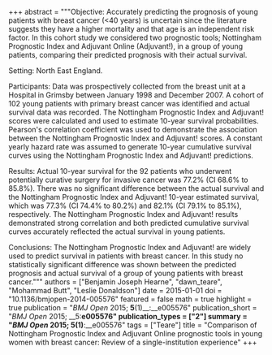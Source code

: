 +++
abstract = """Objective: Accurately predicting the prognosis of young patients with breast cancer (<40 years) is uncertain since the literature suggests they have a higher mortality and that age is an independent risk factor. In this cohort study we considered two prognostic tools; Nottingham Prognostic Index and Adjuvant Online (Adjuvant!), in a group of young patients, comparing their predicted prognosis with their actual survival.

Setting: North East England.

Participants: Data was prospectively collected from the breast unit at a Hospital in Grimsby between January 1998 and December 2007. A cohort of 102 young patients with primary breast cancer was identified and actual survival data was recorded. The Nottingham Prognostic Index and Adjuvant! scores were calculated and used to estimate 10-year survival probabilities. Pearson's correlation coefficient was used to demonstrate the association between the Nottingham Prognostic Index and Adjuvant! scores. A constant yearly hazard rate was assumed to generate 10-year cumulative survival curves using the Nottingham Prognostic Index and Adjuvant! predictions.

Results: Actual 10-year survival for the 92 patients who underwent potentially curative surgery for invasive cancer was 77.2% (CI 68.6% to 85.8%). There was no significant difference between the actual survival and the Nottingham Prognostic Index and Adjuvant! 10-year estimated survival, which was 77.3% (CI 74.4% to 80.2%) and 82.1% (CI 79.1% to 85.1%), respectively. The Nottingham Prognostic Index and Adjuvant! results demonstrated strong correlation and both predicted cumulative survival curves accurately reflected the actual survival in young patients.

Conclusions: The Nottingham Prognostic Index and Adjuvant! are widely used to predict survival in patients with breast cancer. In this study no statistically significant difference was shown between the predicted prognosis and actual survival of a group of young patients with breast cancer."""
authors = ["Benjamin Joseph Hearne", "dawn_teare", "Mohammad Butt", "Leslie Donaldson"]
date = 2015-01-01
doi = "10.1136/bmjopen-2014-005576"
featured = false
math = true
highlight = true
publication = "*BMJ Open* 2015; __5__(1)__:__e005576"
publication_short = "*BMJ Open* 2015; __5:__e005576"
publication_types = ["2"]
summary = "*BMJ Open* 2015; __5__(1)__:__e005576"
tags = ["Teare"]
title = "Comparison of Nottingham Prognostic Index and Adjuvant Online prognostic tools in young women with breast cancer: Review of a single-institution experience"
+++
